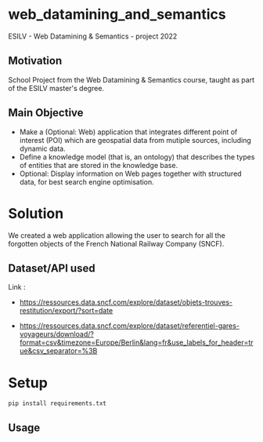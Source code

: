 # web_datamining_and_semantics

ESILV - Web Datamining & Semantics - project 2022

## Motivation
School Project from the Web Datamining & Semantics course, taught as part of the ESILV master's degree.

## Main Objective

- Make a (Optional: Web) application that integrates different point of interest (POI) which are geospatial data from mutiple sources, including dynamic data.
- Define a knowledge model (that is, an ontology) that describes the types of entities that are stored in the knowledge base.
- Optional: Display information on Web pages together with structured data, for best search engine optimisation.

# Solution

We created a web application allowing the user to search for all the forgotten objects of the French National Railway Company (SNCF).

## Dataset/API used
Link :

- https://ressources.data.sncf.com/explore/dataset/objets-trouves-restitution/export/?sort=date

- https://ressources.data.sncf.com/explore/dataset/referentiel-gares-voyageurs/download/?format=csv&timezone=Europe/Berlin&lang=fr&use_labels_for_header=true&csv_separator=%3B


# Setup

```
pip install requirements.txt
```

## Usage


